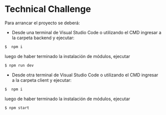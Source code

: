 # Technical Challenge

Para arrancar el proyecto se deberá:

- Desde una terminal de Visual Studio Code o utilizando el CMD ingresar a la carpeta backend y ejecutar:
 ```sh
$  npm i
```
luego de haber terminado la instalación de módulos, ejecutar 
```sh
$ npm run dev
```
- Desde otra terminal de Visual Studio Code  o utilizando el CMD ingresar a la carpeta client y ejecutar:
 ```sh
$  npm i
```
luego de haber terminado la instalación de módulos, ejecutar 
```sh
$ npm start
```


